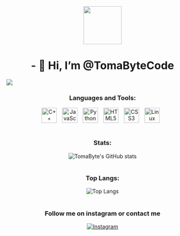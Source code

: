 <div id="header" align="center">
  <img src="https://media.giphy.com/media/M9gbBd9nbDrOTu1Mqx/giphy.gif" width="100"/>
</div>


<div align="center">
  <h1>- 👋 Hi, I’m @TomaByteCode</h1>
</div>

![](https://komarev.com/ghpvc/?username=TomaByteCode&color=blue)

<div align="center">

### Languages and Tools:


<img alt="C++" width="40px" style="padding-right:10px;" src="https://cdn.jsdelivr.net/gh/devicons/devicon@latest/icons/cplusplus/cplusplus-original.svg" />
<img alt="JavaScript" width="40px" style="padding-right:10px;" src="https://cdn.jsdelivr.net/gh/devicons/devicon/icons/javascript/javascript-original.svg" />
<img alt="Python" width="40px" style="padding-right:10px;" src="https://cdn.jsdelivr.net/gh/devicons/devicon/icons/python/python-original.svg" />
<img alt="HTML5" width="40px" style="padding-right:10px;" src="https://cdn.jsdelivr.net/gh/devicons/devicon/icons/html5/html5-original.svg" />
<img alt="CSS3" width="40px" style="padding-right:10px;" src="https://cdn.jsdelivr.net/gh/devicons/devicon/icons/css3/css3-original.svg" />
<img alt="Linux" width="40px" style="padding-right:10px;" src="https://cdn.jsdelivr.net/gh/devicons/devicon/icons/linux/linux-original.svg" />

</div>


#

<div align="center">

### Stats:

![TomaByte's GitHub stats](https://github-readme-stats.vercel.app/api?username=TomaByteCode&show_icons=true&theme=radical)

</div>

#

<div align="center">
  
### Top Langs:

![Top Langs](https://github-readme-stats.vercel.app/api/top-langs/?username=TomaByteCode&size_weight=0.5&count_weight=0.5&theme=radical)
  
</div>

#
<div align="center">

### Follow me on instagram or contact me
  
  [![Instagram](https://img.shields.io/badge/Instagram-%23E4405F.svg?style=for-the-badge&logo=instagram&logoColor=white)](https://www.instagram.com/sambyte_coding/)
  
</div>





  



<!---
TomaByteCode/TomaByteCode is a ✨ special ✨ repository because its `README.md` (this file) appears on your GitHub profile.
You can click the Preview link to take a look at your changes.
--->
